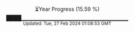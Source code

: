 <p align="center">
⏳Year Progress (15.59 %) <br>
████▁▁▁▁▁▁▁▁▁▁▁▁▁▁▁▁▁▁▁▁▁▁▁▁▁▁ <br>
<sub>Updated: Tue, 27 Feb 2024 01:08:53 GMT</sub>
</p>

